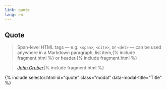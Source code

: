 ```yaml
---
link: quote
lang: en
---
```


## Quote

> Span-level HTML tags — e.g. <code>&lt;span&gt;</code>, <code>&lt;cite&gt;</code>, or <code>&lt;del&gt;</code> — can be used anywhere in a Markdown paragraph, <span>list item,</span>{% include fragment.html %} <span>or header.</span>{% include fragment.html %}

> <cite>[John Gruber][1]</cite>{% include fragment.html %}

[1]:https://daringfireball.net/projects/markdown/syntax#span

{% include selector.html id="quote" class="modal" data-modal-title="Title" %}
